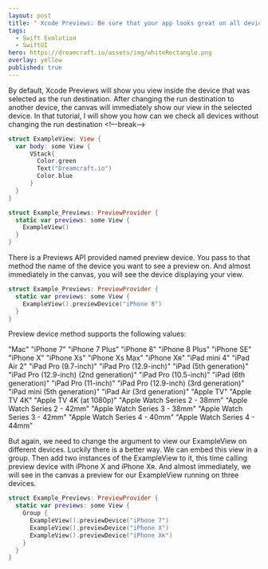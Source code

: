 ```yaml
---
layout: post
title: " Xcode Previews: Be sure that your app looks great on all devices."
tags:
  - Swift Evolution
  - SwiftUI
hero: https://dreamcraft.io/assets/img/whiteRectangle.png
overlay: yellow
published: true
---
```

By default, Xcode Previews will show you view inside the device that was selected as the run destination. After changing the run destination to another device, the canvas will immediately show our view in the selected device. In that tutorial, I will show you how can we check all devices without changing the run destination
<!–-break-–>

```swift
struct ExampleView: View {
  var body: some View {
      VStack{
        Color.green
        Text("Dreamcraft.io")
        Color.blue
      }
  }
}

struct Example_Previews: PreviewProvider {
  static var previews: some View {
    ExampleView()
  }
}
```
There is a Previews API provided named preview device. You pass to that method the name of the device you want to see a preview on. And almost immediately in the canvas, you will see the device displaying your view.
 ```swift
 struct Example_Previews: PreviewProvider {
   static var previews: some View {
     ExampleView().previewDevice("iPhone 8")
   }
 }
 ```
 Preview device method supports the following values:

"Mac"
"iPhone 7"
"iPhone 7 Plus"
"iPhone 8"
"iPhone 8 Plus"
"iPhone SE"
"iPhone X"
"iPhone Xs"
"iPhone Xs Max"
"iPhone Xʀ"
"iPad mini 4"
"iPad Air 2"
"iPad Pro (9.7-inch)"
"iPad Pro (12.9-inch)"
"iPad (5th generation)"
"iPad Pro (12.9-inch) (2nd generation)"
"iPad Pro (10.5-inch)"
"iPad (6th generation)"
"iPad Pro (11-inch)"
"iPad Pro (12.9-inch) (3rd generation)"
"iPad mini (5th generation)"
"iPad Air (3rd generation)"
"Apple TV"
"Apple TV 4K"
"Apple TV 4K (at 1080p)"
"Apple Watch Series 2 - 38mm"
"Apple Watch Series 2 - 42mm"
"Apple Watch Series 3 - 38mm"
"Apple Watch Series 3 - 42mm"
"Apple Watch Series 4 - 40mm"
"Apple Watch Series 4 - 44mm"

But again, we need to change the argument to view our ExampleView on different devices. Luckily there is a better way. We can embed this view in a group. Then add two instances of the ExampleView to it, this time calling preview device with iPhone X and iPhone Xʀ. And almost immediately, we will see in the canvas a preview for our ExampleView running on three devices.

```swift
struct Example_Previews: PreviewProvider {
  static var previews: some View {
    Group {
      ExampleView().previewDevice("iPhone 7")
      ExampleView().previewDevice("iPhone X")
      ExampleView().previewDevice("iPhone Xʀ")
    }
  }
}
```
